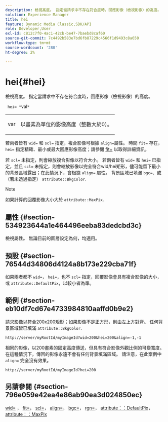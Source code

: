 ```yaml
---
description: 檢視高度。 指定當請求中不存在符合度時，回應影像（檢視影像）的高度。
solution: Experience Manager
title: hei
feature: Dynamic Media Classic,SDK/API
role: Developer,User
exl-id: c812c7f0-4ac1-42cb-be47-7baebd8caf60
source-git-commit: 7c4492b583e7bd6fb87229c4566f1d9493c8a650
workflow-type: tm+mt
source-wordcount: '280'
ht-degree: 2%

---
```


# hei{#hei}

檢視高度。 指定當請求中不存在符合度時，回應影像（檢視影像）的高度。

` hei= *`val`*`

<table id="simpletable_1A36827B6E6647888A4E6E868975D716"> 
 <tr class="strow"> 
  <td class="stentry"> <p> <span class="codeph"> <span class="varname"> var </span> </span> </p> </td> 
  <td class="stentry"> <p>以畫素為單位的影像高度（整數大於0）。 </p> </td> 
 </tr> 
</table>

若兩者皆有 `wid=` 和 `scl=` 指定，複合影像可根據 `align=`屬性。 時間 `fit=` 存在， `hei=` 指定精確、最小或最大回應影像高度；請參閱 [fit=](/help/aem-is-ir-api/is-api/http-ref/image-serving-api-ref/c-http-protocol-reference/c-command-reference/r-fit.md) 以取得詳細資訊。

若 `scl=` 未指定，則會縮放複合影像以符合大小。 若兩者皆有 `wid=` 和 `hei=` 已指定，並且 `scl=` 未指定，則會縮放影像以完全符合wid/hei矩形，儘可能留下最小的背景區域露出；在此情況下，會根據 `align=` 屬性。 背景區域已填滿 `bgc=`、或（若未透過指定） `attribute::BkgColor`.

>[!NOTE]
>
>如果計算的回覆影像大小大於 `attribute::MaxPix`.

## 屬性 {#section-534923644a1e464496eeba83dedcbd3c}

檢視屬性。 無論目前的圖層設定為何，均適用。

## 預設 {#section-76544d34806d4124a8b173e229cba71f}

如果兩者都不 `wid=`， `hei=`，也不 `scl=` 指定，回覆影像會具有複合影像的大小，或 `attribute::DefaultPix`，以較小者為準。

## 範例 {#section-eb10df7cd67e4733984810aaffd0b9e2}

請求影像以符合200x200矩形；如果影像不是正方形，則由左上方對齊。 任何背景區域皆已填滿 `attribute::BkgColor`.

`http://server/myRootId/myImageId?wid=200&hei=200&align=-1,-1`

相同的影像，以200畫素的固定高度傳送，但具有符合影像外觀比例的可變寬度。 在這種情況下，傳回的影像永遠不會有任何背景填滿區域。 請注意，在此案例中 `align=` 完全沒有效果。

`http://server/myRootId/myImageId?hei=200`

## 另請參閱 {#section-796e059e42ea4e86ab90ea3d024850ec}

[wid=](../../../../../is-api/http-ref/image-serving-api-ref/c-http-protocol-reference/c-command-reference/r-is-http-wid.md#reference-bfeadcb67bf4485f851eb21345527e47) ， [fit=](../../../../../is-api/http-ref/image-serving-api-ref/c-http-protocol-reference/c-command-reference/r-fit.md#reference-f11bff6d93d143d6b135de3a923bc989)， [scl=](../../../../../is-api/http-ref/image-serving-api-ref/c-http-protocol-reference/c-command-reference/r-scl.md#reference-b2a74e493d0d407e98fe350551ba3fcc)， [align=](../../../../../is-api/http-ref/image-serving-api-ref/c-http-protocol-reference/c-command-reference/r-align.md#reference-b7d6b87c75124d78884f916dd6544bc7)， [bgc=](../../../../../is-api/http-ref/image-serving-api-ref/c-http-protocol-reference/c-command-reference/r-bgc.md#reference-53376175f617446fbe5c69120f834b88)， [rgn=](../../../../../is-api/http-ref/image-serving-api-ref/c-http-protocol-reference/c-command-reference/r-rgn.md#reference-daa9b80e0d8c4b1aa67d116b578d592f)， [attribute：：DefaultPix](../../../../../is-api/image-catalog/image-serving-api-ref/c-image-catalog-reference/c-attributes-reference/r-defaultpix.md#reference-996b2c22b30f4fd9b970c84063306df1)， [attribute：：MaxPix](../../../../../is-api/image-catalog/image-serving-api-ref/c-image-catalog-reference/c-attributes-reference/r-maxpix.md#reference-e167d396ac794079ba8b5e6eb16eeda5)
